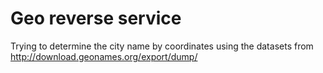 Geo reverse service
===================

Trying to determine the city name by coordinates using the datasets from http://download.geonames.org/export/dump/

